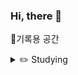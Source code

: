 


### Hi, there 👋

📖기록용 공간

<details>
<summary>
  ✏️ Studying
</summary>
  
   <img alt="Java" src ="https://img.shields.io/badge/Java-007396.svg?&style=for-the-badge&logo=Java&logoColor=white"/>

</details>




